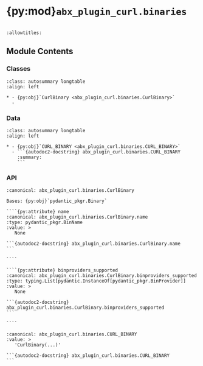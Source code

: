 # {py:mod}`abx_plugin_curl.binaries`

```{py:module} abx_plugin_curl.binaries
```

```{autodoc2-docstring} abx_plugin_curl.binaries
:allowtitles:
```

## Module Contents

### Classes

````{list-table}
:class: autosummary longtable
:align: left

* - {py:obj}`CurlBinary <abx_plugin_curl.binaries.CurlBinary>`
  -
````

### Data

````{list-table}
:class: autosummary longtable
:align: left

* - {py:obj}`CURL_BINARY <abx_plugin_curl.binaries.CURL_BINARY>`
  - ```{autodoc2-docstring} abx_plugin_curl.binaries.CURL_BINARY
    :summary:
    ```
````

### API

`````{py:class} CurlBinary(/, **data: typing.Any)
:canonical: abx_plugin_curl.binaries.CurlBinary

Bases: {py:obj}`pydantic_pkgr.Binary`

````{py:attribute} name
:canonical: abx_plugin_curl.binaries.CurlBinary.name
:type: pydantic_pkgr.BinName
:value: >
   None

```{autodoc2-docstring} abx_plugin_curl.binaries.CurlBinary.name
```

````

````{py:attribute} binproviders_supported
:canonical: abx_plugin_curl.binaries.CurlBinary.binproviders_supported
:type: typing.List[pydantic.InstanceOf[pydantic_pkgr.BinProvider]]
:value: >
   None

```{autodoc2-docstring} abx_plugin_curl.binaries.CurlBinary.binproviders_supported
```

````

`````

````{py:data} CURL_BINARY
:canonical: abx_plugin_curl.binaries.CURL_BINARY
:value: >
   'CurlBinary(...)'

```{autodoc2-docstring} abx_plugin_curl.binaries.CURL_BINARY
```

````
